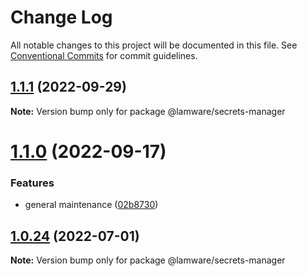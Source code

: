 # Change Log

All notable changes to this project will be documented in this file.
See [Conventional Commits](https://conventionalcommits.org) for commit guidelines.

## [1.1.1](https://github.com/oyed/lamware/compare/@lamware/secrets-manager@1.1.0...@lamware/secrets-manager@1.1.1) (2022-09-29)

**Note:** Version bump only for package @lamware/secrets-manager





# [1.1.0](https://github.com/oyed/lamware/compare/@lamware/secrets-manager@1.0.24...@lamware/secrets-manager@1.1.0) (2022-09-17)


### Features

* general maintenance ([02b8730](https://github.com/oyed/lamware/commit/02b8730fc776181b6be8c8950e17a186380d975e))





## [1.0.24](https://github.com/oyed/lamware/compare/@lamware/secrets-manager@1.0.23...@lamware/secrets-manager@1.0.24) (2022-07-01)

**Note:** Version bump only for package @lamware/secrets-manager
